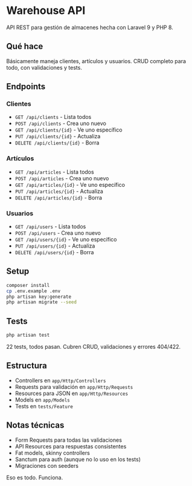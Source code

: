 # Warehouse API

API REST para gestión de almacenes hecha con Laravel 9 y PHP 8.

## Qué hace

Básicamente maneja clientes, artículos y usuarios. CRUD completo para todo, con validaciones y tests.

## Endpoints

### Clientes
- `GET /api/clients` - Lista todos
- `POST /api/clients` - Crea uno nuevo
- `GET /api/clients/{id}` - Ve uno específico
- `PUT /api/clients/{id}` - Actualiza
- `DELETE /api/clients/{id}` - Borra

### Artículos
- `GET /api/articles` - Lista todos
- `POST /api/articles` - Crea uno nuevo
- `GET /api/articles/{id}` - Ve uno específico
- `PUT /api/articles/{id}` - Actualiza
- `DELETE /api/articles/{id}` - Borra

### Usuarios
- `GET /api/users` - Lista todos
- `POST /api/users` - Crea uno nuevo
- `GET /api/users/{id}` - Ve uno específico
- `PUT /api/users/{id}` - Actualiza
- `DELETE /api/users/{id}` - Borra

## Setup

```bash
composer install
cp .env.example .env
php artisan key:generate
php artisan migrate --seed
```

## Tests

```bash
php artisan test
```

22 tests, todos pasan. Cubren CRUD, validaciones y errores 404/422.

## Estructura

- Controllers en `app/Http/Controllers`
- Requests para validación en `app/Http/Requests`
- Resources para JSON en `app/Http/Resources`
- Models en `app/Models`
- Tests en `tests/Feature`

## Notas técnicas

- Form Requests para todas las validaciones
- API Resources para respuestas consistentes
- Fat models, skinny controllers
- Sanctum para auth (aunque no lo uso en los tests)
- Migraciones con seeders

Eso es todo. Funciona.
